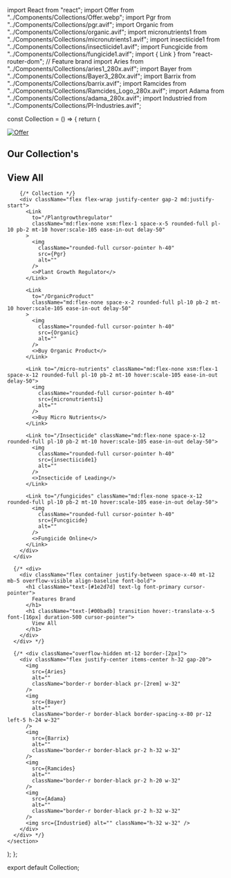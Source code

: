 import React from "react";
import Offer from "../Components/Collections/Offer.webp";
import Pgr from "../Components/Collections/pgr.avif";
import Organic from "../Components/Collections/organic.avif";
import micronutrients1 from "../Components/Collections/micronutrients1.avif";
import insectiicide1 from "../Components/Collections/insectiicide1.avif";
import Funcgicide from "../Components/Collections/fungicide1.avif";
import { Link } from "react-router-dom";
// Feature brand
import Aries from "../Components/Collections/aries1_280x.avif";
import Bayer from "../Components/Collections/Bayer3_280x.avif";
import Barrix from "../Components/Collections/barrix.avif";
import Ramcides from "../Components/Collections/Ramcides_Logo_280x.avif";
import Adama from "../Components/Collections/adama_280x.avif";
import Industried from "../Components/Collections/PI-Industries.avif";

const Collection = () => {
return (

<section className="flex flex-col justify-center items-cente mb-9">
<div className="mb-20">
<a href="">
<img src={Offer} alt="Offer" className="max-w-full" />
</a>
</div>
<div>
<div className="flex container justify-between -mt-6 space-x-40 mb-5 align-baseline font-bold">
<h1 className="text-[#1e2d7d] text-lg font-primary cursor-pointer">
Our Collection's
</h1>
<h1 className="text-[#00badb] transition hover:-translate-x-5 font-[16px] duration-500 cursor-pointer">
View All
</h1>
</div>

        {/* Collection */}
        <div className="flex flex-wrap justify-center gap-2 md:justify-start">
          <Link
            to="/Plantgrowthregulator"
            className="md:flex-none xsm:flex-1 space-x-5 rounded-full pl-10 pb-2 mt-10 hover:scale-105 ease-in-out delay-50"
          >
            <img
              className="rounded-full cursor-pointer h-40"
              src={Pgr}
              alt=""
            />
            <>Plant Growth Regulator</>
          </Link>

          <Link
            to="/OrganicProduct"
            className="md:flex-none space-x-2 rounded-full pl-10 pb-2 mt-10 hover:scale-105 ease-in-out delay-50"
          >
            <img
              className="rounded-full cursor-pointer h-40"
              src={Organic}
              alt=""
            />
            <>Buy Organic Product</>
          </Link>

          <Link to="/micro-nutrients" className="md:flex-none xsm:flex-1 space-x-12 rounded-full pl-10 pb-2 mt-10 hover:scale-105 ease-in-out delay-50">
            <img
              className="rounded-full cursor-pointer h-40"
              src={micronutrients1}
              alt=""
            />
            <>Buy Micro Nutrients</>
          </Link>

          <Link to="/Insecticide" className="md:flex-none space-x-12 rounded-full pl-10 pb-2 mt-10 hover:scale-105 ease-in-out delay-50">
            <img
              className="rounded-full cursor-pointer h-40"
              src={insectiicide1}
              alt=""
            />
            <>Insecticide of Leading</>
          </Link>

          <Link to="/fungicides" className="md:flex-none space-x-12 rounded-full pl-10 pb-2 mt-10 hover:scale-105 ease-in-out delay-50">
            <img
              className="rounded-full cursor-pointer h-40"
              src={Funcgicide}
              alt=""
            />
            <>Fungicide Online</>
          </Link>
        </div>
      </div>

      {/* <div>
        <div className="flex container justify-between space-x-40 mt-12 mb-5 overflow-visible align-baseline font-bold">
          <h1 className="text-[#1e2d7d] text-lg font-primary cursor-pointer">
            Features Brand
          </h1>
          <h1 className="text-[#00badb] transition hover:-translate-x-5 font-[16px] duration-500 cursor-pointer">
            View All
          </h1>
        </div>
      </div> */}

      {/* <div className="overflow-hidden mt-12 border-[2px]">
        <div className="flex justify-center items-center h-32 gap-20">
          <img
            src={Aries}
            alt=""
            className="border-r border-black pr-[2rem] w-32"
          />
          <img
            src={Bayer}
            alt=""
            className="border-r border-black border-spacing-x-80 pr-12 left-5 h-24 w-32"
          />
          <img
            src={Barrix}
            alt=""
            className="border-r border-black pr-2 h-32 w-32"
          />
          <img
            src={Ramcides}
            alt=""
            className="border-r border-black pr-2 h-20 w-32"
          />
          <img
            src={Adama}
            alt=""
            className="border-r border-black pr-2 h-32 w-32"
          />
          <img src={Industried} alt="" className="h-32 w-32" />
        </div>
      </div> */}
    </section>

);
};

export default Collection;
